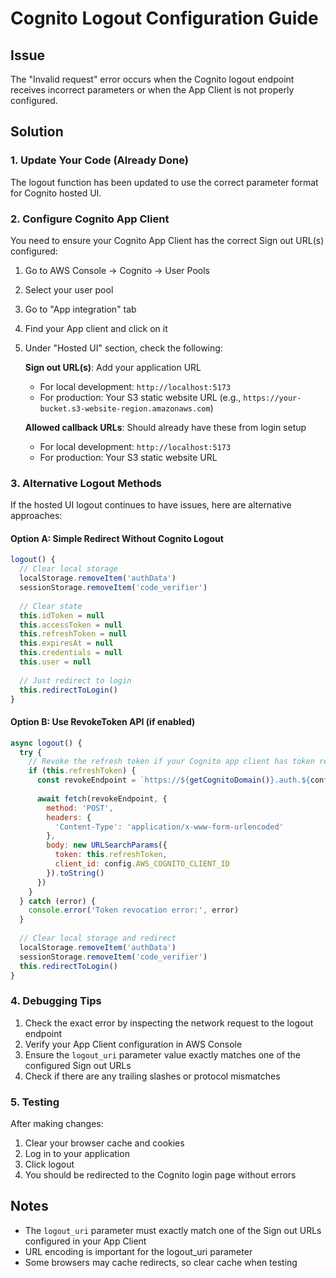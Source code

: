 # Cognito Logout Configuration Guide

## Issue
The "Invalid request" error occurs when the Cognito logout endpoint receives incorrect parameters or when the App Client is not properly configured.

## Solution

### 1. Update Your Code (Already Done)
The logout function has been updated to use the correct parameter format for Cognito hosted UI.

### 2. Configure Cognito App Client

You need to ensure your Cognito App Client has the correct Sign out URL(s) configured:

1. Go to AWS Console → Cognito → User Pools
2. Select your user pool
3. Go to "App integration" tab
4. Find your App client and click on it
5. Under "Hosted UI" section, check the following:

   **Sign out URL(s)**: Add your application URL
   - For local development: `http://localhost:5173`
   - For production: Your S3 static website URL (e.g., `https://your-bucket.s3-website-region.amazonaws.com`)

   **Allowed callback URLs**: Should already have these from login setup
   - For local development: `http://localhost:5173`
   - For production: Your S3 static website URL

### 3. Alternative Logout Methods

If the hosted UI logout continues to have issues, here are alternative approaches:

#### Option A: Simple Redirect Without Cognito Logout
```javascript
logout() {
  // Clear local storage
  localStorage.removeItem('authData')
  sessionStorage.removeItem('code_verifier')
  
  // Clear state
  this.idToken = null
  this.accessToken = null
  this.refreshToken = null
  this.expiresAt = null
  this.credentials = null
  this.user = null
  
  // Just redirect to login
  this.redirectToLogin()
}
```

#### Option B: Use RevokeToken API (if enabled)
```javascript
async logout() {
  try {
    // Revoke the refresh token if your Cognito app client has token revocation enabled
    if (this.refreshToken) {
      const revokeEndpoint = `https://${getCognitoDomain()}.auth.${config.AWS_REGION}.amazoncognito.com/oauth2/revoke`
      
      await fetch(revokeEndpoint, {
        method: 'POST',
        headers: {
          'Content-Type': 'application/x-www-form-urlencoded'
        },
        body: new URLSearchParams({
          token: this.refreshToken,
          client_id: config.AWS_COGNITO_CLIENT_ID
        }).toString()
      })
    }
  } catch (error) {
    console.error('Token revocation error:', error)
  }
  
  // Clear local storage and redirect
  localStorage.removeItem('authData')
  sessionStorage.removeItem('code_verifier')
  this.redirectToLogin()
}
```

### 4. Debugging Tips

1. Check the exact error by inspecting the network request to the logout endpoint
2. Verify your App Client configuration in AWS Console
3. Ensure the `logout_uri` parameter value exactly matches one of the configured Sign out URLs
4. Check if there are any trailing slashes or protocol mismatches

### 5. Testing

After making changes:
1. Clear your browser cache and cookies
2. Log in to your application
3. Click logout
4. You should be redirected to the Cognito login page without errors

## Notes

- The `logout_uri` parameter must exactly match one of the Sign out URLs configured in your App Client
- URL encoding is important for the logout_uri parameter
- Some browsers may cache redirects, so clear cache when testing
